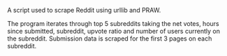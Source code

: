 A script used to scrape Reddit using urllib and PRAW.

The program iterates through top 5 subreddits taking the net votes, hours since submitted, subreddit, upvote ratio 
and number of users currently on the subreddit. Submission data is scraped for the first 3 pages on each subreddit.
